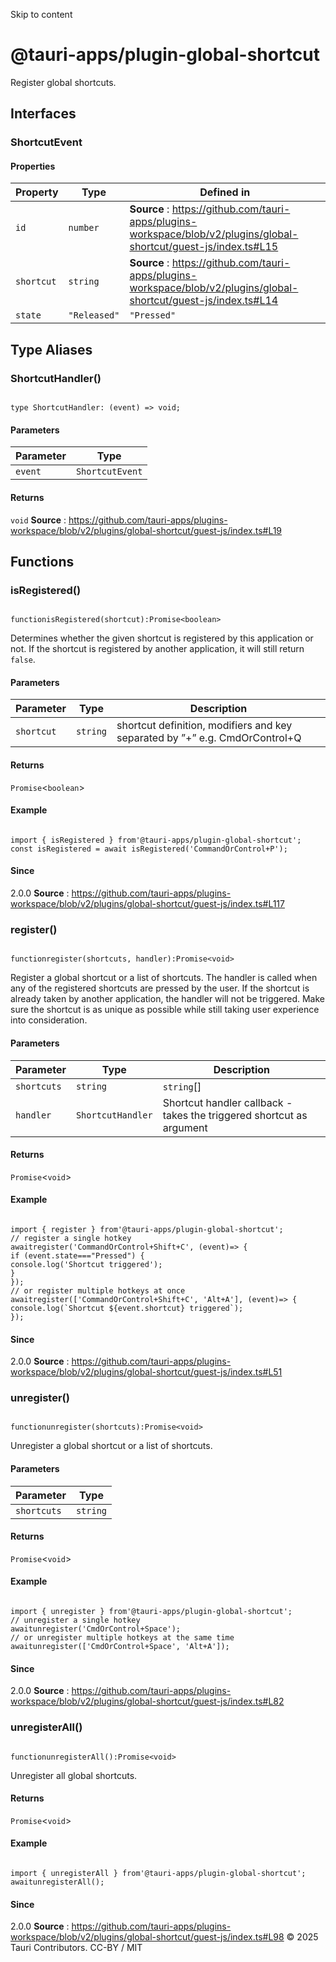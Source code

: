 Skip to content
# @tauri-apps/plugin-global-shortcut
Register global shortcuts.
## Interfaces
### ShortcutEvent
#### Properties
Property| Type| Defined in  
---|---|---  
`id`| `number`| **Source** : https://github.com/tauri-apps/plugins-workspace/blob/v2/plugins/global-shortcut/guest-js/index.ts#L15  
`shortcut`| `string`| **Source** : https://github.com/tauri-apps/plugins-workspace/blob/v2/plugins/global-shortcut/guest-js/index.ts#L14  
`state`| `"Released"` | `"Pressed"`| **Source** : https://github.com/tauri-apps/plugins-workspace/blob/v2/plugins/global-shortcut/guest-js/index.ts#L16  
## Type Aliases
### ShortcutHandler()
```

type ShortcutHandler: (event) => void;

```

#### Parameters
Parameter| Type  
---|---  
`event`| `ShortcutEvent`  
#### Returns
`void`
**Source** : https://github.com/tauri-apps/plugins-workspace/blob/v2/plugins/global-shortcut/guest-js/index.ts#L19
## Functions
### isRegistered()
```

functionisRegistered(shortcut):Promise<boolean>

```

Determines whether the given shortcut is registered by this application or not.
If the shortcut is registered by another application, it will still return `false`.
#### Parameters
Parameter| Type| Description  
---|---|---  
`shortcut`| `string`| shortcut definition, modifiers and key separated by ”+” e.g. CmdOrControl+Q  
#### Returns
`Promise`<`boolean`>
#### Example
```

import { isRegistered } from'@tauri-apps/plugin-global-shortcut';
const isRegistered = await isRegistered('CommandOrControl+P');

```

#### Since
2.0.0
**Source** : https://github.com/tauri-apps/plugins-workspace/blob/v2/plugins/global-shortcut/guest-js/index.ts#L117
### register()
```

functionregister(shortcuts, handler):Promise<void>

```

Register a global shortcut or a list of shortcuts.
The handler is called when any of the registered shortcuts are pressed by the user.
If the shortcut is already taken by another application, the handler will not be triggered. Make sure the shortcut is as unique as possible while still taking user experience into consideration.
#### Parameters
Parameter| Type| Description  
---|---|---  
`shortcuts`| `string` | `string`[]| -  
`handler`| `ShortcutHandler`| Shortcut handler callback - takes the triggered shortcut as argument  
#### Returns
`Promise`<`void`>
#### Example
```

import { register } from'@tauri-apps/plugin-global-shortcut';
// register a single hotkey
awaitregister('CommandOrControl+Shift+C', (event)=> {
if (event.state==="Pressed") {
console.log('Shortcut triggered');
}
});
// or register multiple hotkeys at once
awaitregister(['CommandOrControl+Shift+C', 'Alt+A'], (event)=> {
console.log(`Shortcut ${event.shortcut} triggered`);
});

```

#### Since
2.0.0
**Source** : https://github.com/tauri-apps/plugins-workspace/blob/v2/plugins/global-shortcut/guest-js/index.ts#L51
### unregister()
```

functionunregister(shortcuts):Promise<void>

```

Unregister a global shortcut or a list of shortcuts.
#### Parameters
Parameter| Type  
---|---  
`shortcuts`| `string` | `string`[]  
#### Returns
`Promise`<`void`>
#### Example
```

import { unregister } from'@tauri-apps/plugin-global-shortcut';
// unregister a single hotkey
awaitunregister('CmdOrControl+Space');
// or unregister multiple hotkeys at the same time
awaitunregister(['CmdOrControl+Space', 'Alt+A']);

```

#### Since
2.0.0
**Source** : https://github.com/tauri-apps/plugins-workspace/blob/v2/plugins/global-shortcut/guest-js/index.ts#L82
### unregisterAll()
```

functionunregisterAll():Promise<void>

```

Unregister all global shortcuts.
#### Returns
`Promise`<`void`>
#### Example
```

import { unregisterAll } from'@tauri-apps/plugin-global-shortcut';
awaitunregisterAll();

```

#### Since
2.0.0
**Source** : https://github.com/tauri-apps/plugins-workspace/blob/v2/plugins/global-shortcut/guest-js/index.ts#L98
© 2025 Tauri Contributors. CC-BY / MIT
